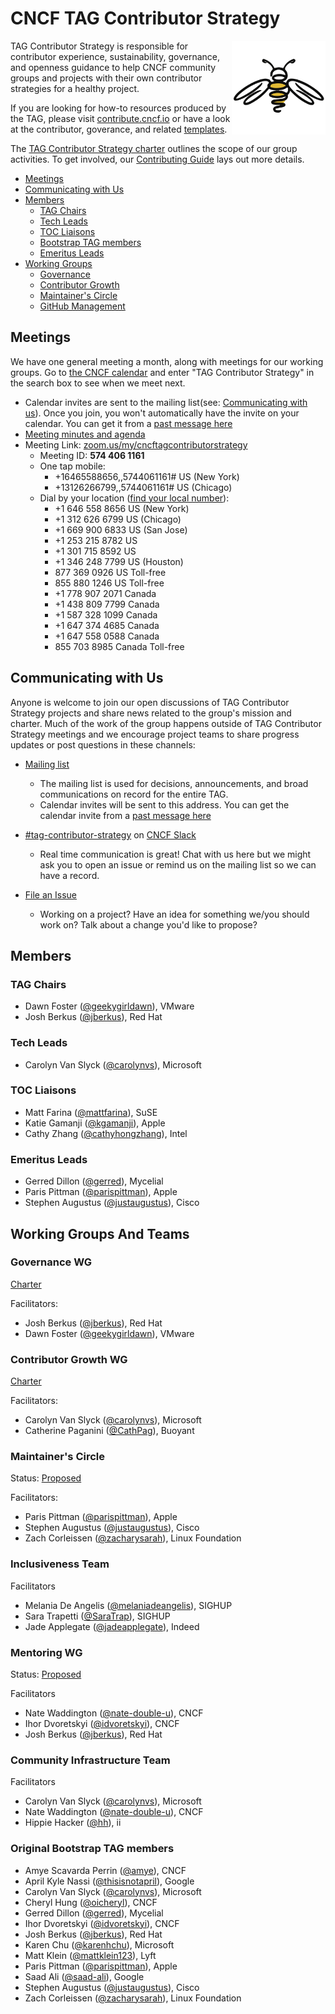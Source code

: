 # CNCF TAG Contributor Strategy

<img src="website/static/images/tag-contributor-strategy-icon-color.png" alt="a line drawing of a busy bee" align=right width="150px">

TAG Contributor Strategy is responsible for contributor experience,
sustainability, governance, and openness guidance to help CNCF community groups
and projects with their own contributor strategies for a healthy project.

If you are looking for how-to resources produced by the TAG, please visit
[contribute.cncf.io](https://contribute.cncf.io/) or have a look at the
contributor, goverance, and related [templates](https://github.com/cncf/project-template).

The [TAG Contributor Strategy charter](/CHARTER.md) outlines the scope of our group activities. To get involved, our [Contributing Guide](/CONTRIBUTING.md) lays out more details.

- [Meetings](#meetings)
- [Communicating with Us](#communicating-with-us)
- [Members](#members)
  - [TAG Chairs](#tag-chairs)
  - [Tech Leads](#tech-leads)
  - [TOC Liaisons](#toc-liaisons)
  - [Bootstrap TAG members](#bootstrap-tag-members)
  - [Emeritus Leads](#emeritus-leads)
- [Working Groups](#working-groups)
  - [Governance](#governance)
  - [Contributor Growth](#contributor-growth)
  - [Maintainer's Circle](#maintainers-circle)
  - [GitHub Management](#github-management)

## Meetings

We have one general meeting a month, along with meetings for our working groups.
Go to [the CNCF calendar](https://www.cncf.io/calendar/) and enter "TAG Contributor Strategy" in the search box to see when we meet next.

- Calendar invites are sent to the mailing list(see: [Communicating with us](#communicating-with-us)).
Once you join, you won't automatically have the invite on your calendar. You can
get it from a [past message here](https://lists.cncf.io/g/cncf-tag-contributor-strategy/message/1)
- [Meeting minutes and agenda](https://bit.ly/cncf-contribstrat-agenda)
- Meeting Link: [zoom.us/my/cncftagcontributorstrategy](https://zoom.us/my/cncftagcontributorstrategy)
  - Meeting ID: **574 406 1161**
  - One tap mobile:
    - +16465588656,,5744061161# US (New York)
    - +13126266799,,5744061161# US (Chicago)
  - Dial by your location ([find your local number](https://zoom.us/u/adDLtxsAN9)):
    - +1 646 558 8656 US (New York)
    - +1 312 626 6799 US (Chicago)
    - +1 669 900 6833 US (San Jose)
    - +1 253 215 8782 US
    - +1 301 715 8592 US
    - +1 346 248 7799 US (Houston)
    - 877 369 0926 US Toll-free
    - 855 880 1246 US Toll-free
    - +1 778 907 2071 Canada
    - +1 438 809 7799 Canada
    - +1 587 328 1099 Canada
    - +1 647 374 4685 Canada
    - +1 647 558 0588 Canada
    - 855 703 8985 Canada Toll-free

## Communicating with Us

Anyone is welcome to join our open discussions of TAG Contributor Strategy
projects and share news related to the group's mission and charter. Much of the
work of the group happens outside of TAG Contributor Strategy meetings and we
encourage project teams to share progress updates or post questions in these
channels:

- [Mailing list](https://lists.cncf.io/g/cncf-tag-contributor-strategy)
  - The mailing list is used for decisions, announcements, and broad communications
  on record for the entire TAG.
  - Calendar invites will be sent to this address. You can get the calendar
  invite from a [past message here](https://lists.cncf.io/g/cncf-tag-contributor-strategy/message/2)

- [#tag-contributor-strategy](https://cloud-native.slack.com/archives/CT6CWS1JN) on [CNCF Slack](https://slack.cncf.io/)
  - Real time communication is great! Chat with us here but we might ask you to
  open an issue or remind us on the mailing list so we can have a record.

- [File an Issue](https://github.com/cncf/tag-contributor-strategy)
  - Working on a project? Have an idea for something we/you should work on? Talk
  about a change you'd like to propose?

## Members

### TAG Chairs

- Dawn Foster ([@geekygirldawn](https://github.com/geekygirldawn)), VMware
- Josh Berkus ([@jberkus](https://github.com/jberkus)), Red Hat

### Tech Leads

- Carolyn Van Slyck ([@carolynvs](https://github.com/carolynvs)), Microsoft

### TOC Liaisons

- Matt Farina ([@mattfarina](https://github.com/mattfarina)), SuSE
- Katie Gamanji ([@kgamanji](https://github.com/kgamanji)), Apple
- Cathy Zhang ([@cathyhongzhang](https://github.com/cathyhongzhang)), Intel

### Emeritus Leads

- Gerred Dillon ([@gerred](https://github.com/gerred)), Mycelial
- Paris Pittman ([@parispittman](https://github.com/parispittman)), Apple
- Stephen Augustus ([@justaugustus](https://github.com/justaugustus)), Cisco

## Working Groups And Teams

### Governance WG

[Charter](/governance/README.md)

Facilitators:

- Josh Berkus ([@jberkus](https://github.com/jberkus)), Red Hat
- Dawn Foster ([@geekygirldawn](https://github.com/geekygirldawn)), VMware

### Contributor Growth WG

[Charter](/contributor-growth/README.md)

Facilitators:

- Carolyn Van Slyck ([@carolynvs](https://github.com/carolynvs)), Microsoft
- Catherine Paganini ([@CathPag](https://github.com/CathPag)), Buoyant

### Maintainer's Circle

Status: [Proposed](https://github.com/cncf/tag-contributor-strategy/issues/1)

Facilitators:

- Paris Pittman ([@parispittman](https://github.com/parispittman)), Apple
- Stephen Augustus ([@justaugustus](https://github.com/justaugustus)), Cisco
- Zach Corleissen ([@zacharysarah](https://github.com/zacharysarah)), Linux Foundation

### Inclusiveness Team

Facilitators

- Melania De Angelis ([@melaniadeangelis](https://github.com/melaniadeangelis)), SIGHUP
- Sara Trapetti ([@SaraTrap](https://github.com/SaraTrap)), SIGHUP
- Jade Applegate ([@jadeapplegate](https://github.com/jadeapplegate)), Indeed

### Mentoring WG

Status: [Proposed](https://github.com/cncf/tag-contributor-strategy/issues/167)

Facilitators

- Nate Waddington ([@nate-double-u](https://github.com/nate-double-u)), CNCF
- Ihor Dvoretskyi ([@idvoretskyi](https://github.com/idvoretskyi)), CNCF
- Josh Berkus ([@jberkus](https://github.com/jberkus)), Red Hat


### Community Infrastructure Team

Facilitators

- Carolyn Van Slyck ([@carolynvs](https://github.com/carolynvs)), Microsoft
- Nate Waddington ([@nate-double-u](https://github.com/nate-double-u)), CNCF
- Hippie Hacker ([@hh](https://github.com/hh)), ii

### Original Bootstrap TAG members

- Amye Scavarda Perrin ([@amye](https://github.com/amye)), CNCF
- April Kyle Nassi ([@thisisnotapril](https://github.com/thisisnotapril)), Google
- Carolyn Van Slyck ([@carolynvs](https://github.com/carolynvs)), Microsoft
- Cheryl Hung ([@oicheryl](https://github.com/oicheryl)), CNCF
- Gerred Dillon ([@gerred](https://github.com/gerred)), Mycelial
- Ihor Dvoretskyi ([@idvoretskyi](https://github.com/idvoretskyi)), CNCF
- Josh Berkus ([@jberkus](https://github.com/jberkus)), Red Hat
- Karen Chu ([@karenhchu](https://github.com/karenhchu)), Microsoft
- Matt Klein ([@mattklein123](https://github.com/mattklein123)), Lyft
- Paris Pittman ([@parispittman](https://github.com/parispittman)), Apple
- Saad Ali ([@saad-ali](https://github.com/saad-ali)), Google
- Stephen Augustus ([@justaugustus](https://github.com/justaugustus)), Cisco
- Zach Corleissen ([@zacharysarah](https://github.com/zacharysarah)), Linux Foundation
